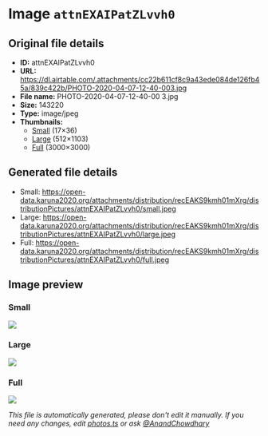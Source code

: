 # Image `attnEXAIPatZLvvh0`

## Original file details

- **ID:** attnEXAIPatZLvvh0
- **URL:** https://dl.airtable.com/.attachments/cc22b611cf8c9a43ede084de126fb45a/839c422b/PHOTO-2020-04-07-12-40-003.jpg
- **File name:** PHOTO-2020-04-07-12-40-00 3.jpg
- **Size:** 143220
- **Type:** image/jpeg
- **Thumbnails:**
  - [Small](https://dl.airtable.com/.attachmentThumbnails/e255146f0219995f70f073b194a34618/cc1636cb) (17×36)
  - [Large](https://dl.airtable.com/.attachmentThumbnails/8b05a5b86272b1583dfab1c0ee0cdb82/79043142) (512×1103)
  - [Full](https://dl.airtable.com/.attachmentThumbnails/5a21158e49073ef9272d4e19aab7a492/1a97bb06) (3000×3000)

## Generated file details

- Small: https://open-data.karuna2020.org/attachments/distribution/recEAKS9kmh01mXrg/distributionPictures/attnEXAIPatZLvvh0/small.jpeg
- Large: https://open-data.karuna2020.org/attachments/distribution/recEAKS9kmh01mXrg/distributionPictures/attnEXAIPatZLvvh0/large.jpeg
- Full: https://open-data.karuna2020.org/attachments/distribution/recEAKS9kmh01mXrg/distributionPictures/attnEXAIPatZLvvh0/full.jpeg

## Image preview

### Small

![](https://open-data.karuna2020.org/attachments/distribution/recEAKS9kmh01mXrg/distributionPictures/attnEXAIPatZLvvh0/small.jpeg)

### Large

![](https://open-data.karuna2020.org/attachments/distribution/recEAKS9kmh01mXrg/distributionPictures/attnEXAIPatZLvvh0/large.jpeg)

### Full

![](https://open-data.karuna2020.org/attachments/distribution/recEAKS9kmh01mXrg/distributionPictures/attnEXAIPatZLvvh0/full.jpeg)

_This file is automatically generated, please don't edit it manually. If you need any changes, edit [photos.ts](/photos.ts) or ask [@AnandChowdhary](https://github.com/AnandChowdhary)_
